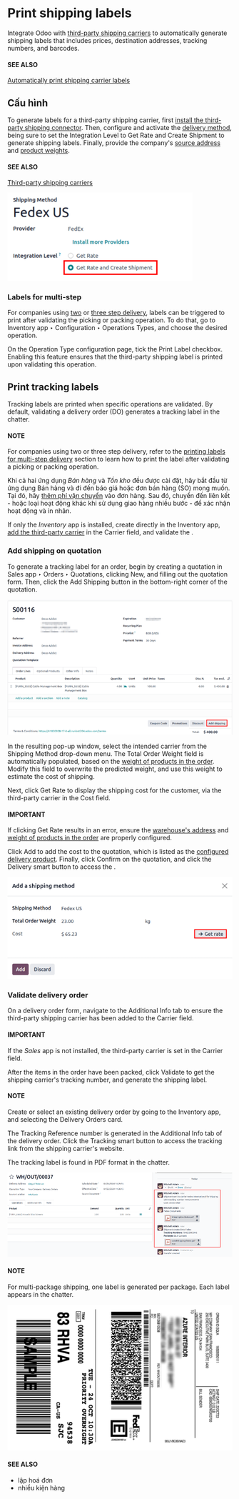 # Print shipping labels

Integrate Odoo with [third-party shipping carriers](applications/inventory_and_mrp/inventory/shipping_receiving/setup_configuration/third_party_shipper.md) to automatically generate shipping labels that
includes prices, destination addresses, tracking numbers, and barcodes.

#### SEE ALSO
[Automatically print shipping carrier labels](applications/inventory_and_mrp/inventory/shipping_receiving/setup_configuration/print_on_validation.md#inventory-shipping-receiving-carrier-labels)

## Cấu hình

To generate labels for a third-party shipping carrier, first [install the third-party shipping
connector](applications/inventory_and_mrp/inventory/shipping_receiving/setup_configuration/third_party_shipper.md). Then, configure and activate the
[delivery method](applications/inventory_and_mrp/inventory/shipping_receiving/setup_configuration/third_party_shipper.md#inventory-shipping-receiving-configure-delivery-method), being sure to set
the Integration Level to Get Rate and Create Shipment to generate shipping
labels. Finally, provide the company's [source address](applications/inventory_and_mrp/inventory/shipping_receiving/setup_configuration/third_party_shipper.md#inventory-shipping-receiving-configure-source-address) and [product weights](applications/inventory_and_mrp/inventory/shipping_receiving/setup_configuration/third_party_shipper.md#inventory-shipping-receiving-configure-weight).

#### SEE ALSO
[Third-party shipping carriers](applications/inventory_and_mrp/inventory/shipping_receiving/setup_configuration/third_party_shipper.md)

![Set the "Get Rate and Create Shipment" option.](../../../../../.gitbook/assets/integration-level.png)

<a id="inventory-shipping-receiving-picking-config"></a>

### Labels for multi-step

For companies using [two](applications/inventory_and_mrp/inventory/shipping_receiving/daily_operations/receipts_delivery_two_steps.md) or [three step
delivery](applications/inventory_and_mrp/inventory/shipping_receiving/daily_operations/delivery_three_steps.md), labels can be triggered to print after
validating the picking or packing operation. To do that, go to Inventory app ‣
Configuration ‣ Operations Types, and choose the desired operation.

On the Operation Type configuration page, tick the Print Label checkbox.
Enabling this feature ensures that the third-party shipping label is printed upon validating this
operation.

## Print tracking labels

Tracking labels are printed when specific operations are validated. By default, validating a
delivery order (DO) generates a tracking label in the chatter.

#### NOTE
For companies using two or three step delivery, refer to the [printing labels for multi-step
delivery](#inventory-shipping-receiving-picking-config) section to learn how to print the label
after validating a picking or packing operation.

Khi cả hai ứng dụng *Bán hàng* và *Tồn kho* đều được cài đặt, hãy bắt đầu từ ứng dụng Bán hàng và đi đến báo giá hoặc đơn bán hàng (SO) mong muốn. Tại đó, hãy [thêm phí vận chuyển](#inventory-shipping-receiving-add-shipping-quote) vào đơn hàng. Sau đó, chuyển đến  liên kết - hoặc loại hoạt động khác khi sử dụng giao hàng nhiều bước - để xác nhận hoạt động và in nhãn.

If only the *Inventory* app is installed, create  directly in the
Inventory app, [add the third-party carrier](#inventory-shipping-receiving-validate-print-label) in the Carrier field, and validate
the .

<a id="inventory-shipping-receiving-add-shipping-quote"></a>

### Add shipping on quotation

To generate a tracking label for an order, begin by creating a quotation in Sales
app ‣ Orders ‣ Quotations, clicking New, and filling out the quotation form. Then,
click the Add Shipping button in the bottom-right corner of the quotation.

![Show the "Add Shipping" button on the quotation.](../../../../../.gitbook/assets/add-shipping-button.png)

In the resulting pop-up window, select the intended carrier from the Shipping Method
drop-down menu. The Total Order Weight field is automatically populated, based on the
[weight of products in the order](applications/inventory_and_mrp/inventory/shipping_receiving/setup_configuration/third_party_shipper.md#inventory-shipping-receiving-configure-weight). Modify this
field to overwrite the predicted weight, and use this weight to estimate the cost of shipping.

Next, click Get Rate to display the shipping cost for the customer, via the third-party
carrier in the Cost field.

#### IMPORTANT
If clicking Get Rate results in an error, ensure the [warehouse's address](applications/inventory_and_mrp/inventory/shipping_receiving/setup_configuration/third_party_shipper.md#inventory-shipping-receiving-configure-source-address) and [weight of products in the
order](applications/inventory_and_mrp/inventory/shipping_receiving/setup_configuration/third_party_shipper.md#inventory-shipping-receiving-configure-weight) are properly configured.

Click Add to add the cost to the quotation, which is listed as the [configured
delivery product](applications/inventory_and_mrp/inventory/shipping_receiving/setup_configuration.md#inventory-shipping-receiving-delivery-product). Finally, click
Confirm on the quotation, and click the Delivery smart button to access the
.

![Show "Get rate" pop-up window.](../../../../../.gitbook/assets/get-rate.png)

<a id="inventory-shipping-receiving-validate-print-label"></a>

### Validate delivery order

On a delivery order form, navigate to the Additional Info tab to ensure the third-party
shipping carrier has been added to the Carrier field.

#### IMPORTANT
If the *Sales* app is not installed, the third-party carrier is set in the Carrier
field.

After the items in the order have been packed, click Validate to get the shipping
carrier's tracking number, and generate the shipping label.

#### NOTE
Create or select an existing delivery order by going to the Inventory app, and
selecting the Delivery Orders card.

The Tracking Reference number is generated in the Additional Info tab of the
delivery order. Click the Tracking smart button to access the tracking link from the
shipping carrier's website.

The tracking label is found in PDF format in the chatter.

![Show generated shipping label in the chatter.](../../../../../.gitbook/assets/shipping-label.png)

#### NOTE
For multi-package shipping, one label is generated per package. Each label appears in the
chatter.

![Sample label generated from Odoo's shipping connector with FedEx.](../../../../../.gitbook/assets/sample-label.png)

#### SEE ALSO
- lập hoá đơn
- nhiều kiện hàng
